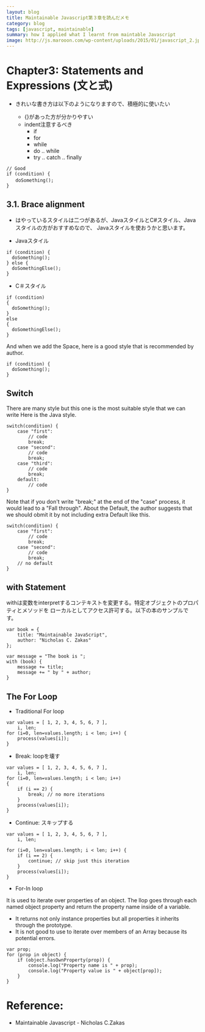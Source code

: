```yaml
---
layout: blog
title: Maintainable Javascript第３章を読んだメモ
category: blog
tags: [javascript, maintainable]
summary: how I applied what I learnt from maintable Javascript
image: http://js.marooon.com/wp-content/uploads/2015/01/javascript_2.jpg
---
```



# Chapter3: Statements and Expressions (文と式)

* きれいな書き方は以下のようになりますので、積極的に使いたい

  - {}があった方が分かりやすい
  - indent注意するべき
    - if
    - for
    - while
    - do .. while
    - try .. catch .. finally

```
// Good
if (condition) {
　　doSomething();
}

```

## 3.1. Brace alignment

* はやっているスタイルは二つがあるが、JavaスタイルとC#スタイル、Javaスタイルの方がおすすめなので、
Javaスタイルを使おうかと思います。

* Javaスタイル

```
if (condition) {
  doSomething();
} else {
  doSomethingElse();
}
```

* C＃スタイル

```
if (condition)
{
  doSomething();
}
else
{
  doSomethingElse();
}
```

And when we add the Space, here is a good style that is recommended by author.

```
if (condition) {
  doSomething();
}
```

## Switch

There are many style but this one is the most suitable style that we can write
Here is the Java style.

```
switch(condition) {
    case "first":
        // code
        break;
    case "second":
        // code
        break;
    case "third":
        // code
        break;
    default:
        // code
}
```
Note that if you don't write "break;" at the end of the "case" process, it would lead to a "Fall through".
About the Default, the author suggests that we should obmit it by not including extra Default like this.

```
switch(condition) {
    case "first":
        // code
        break;
    case "second":
        // code
        break;
    // no default
}
```

## with Statement

withは変数をinterpretするコンテキストを変更する。特定オブジェクトのプロパティとメソッドを
ローカルとしてアクセス許可する。以下の本のサンプルです。

```
var book = {
    title: "Maintainable JavaScript",
    author: "Nicholas C. Zakas"
};

var message = "The book is ";
with (book) {
    message += title;
    message += " by " + author;
}
```

## The For Loop

* Traditional For loop

```
var values = [ 1, 2, 3, 4, 5, 6, 7 ],
    i, len;
for (i=0, len=values.length; i < len; i++) {
    process(values[i]);
}
```

* Break: loopを壊す

```
var values = [ 1, 2, 3, 4, 5, 6, 7 ],
    i, len;
for (i=0, len=values.length; i < len; i++)
{
    if (i == 2) {
        break; // no more iterations
    }
    process(values[i]);
}
```

* Continue: スキップする

```
var values = [ 1, 2, 3, 4, 5, 6, 7 ],
    i, len;

for (i=0, len=values.length; i < len; i++) {
    if (i == 2) {
        continue; // skip just this iteration
    }
    process(values[i]);
}
```

* For-In loop

It is used to iterate over properties of an object.
The llop goes through each named object property and return the property name inside of a variable.
  - It returns not only instance properties but all properties it inherits through the prototype.
  - It is not good to use to iterate over members of an Array because its potential errors.

```
var prop;
for (prop in object) {
    if (object.hasOwnProperty(prop)) {
        console.log("Property name is " + prop);
        console.log("Property value is " + object[prop]);
    }
}
```


# Reference:

* Maintainable Javascript - Nicholas C.Zakas
